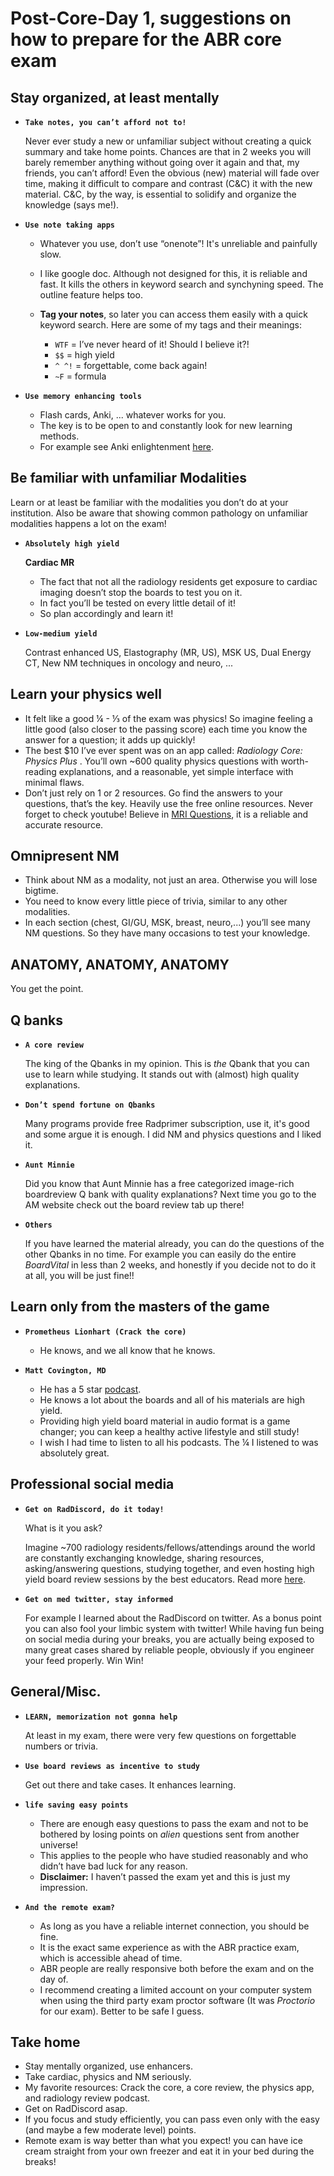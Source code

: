 # Post-Core-Day 1, suggestions on how to prepare for the ABR core exam

 ##  **Stay organized, at least mentally** 
 
 - **`Take notes, you can’t afford not to!`**
   
    Never ever study a new or unfamiliar subject without creating a quick summary and take home points. Chances are that in 2 weeks you will barely remember anything without going over it again and that, my friends, you can’t afford!
    Even the obvious (new) material will fade over time, making it difficult to compare and contrast (C&C) it with the new material. C&C, by the way, is essential to solidify and organize the knowledge (says me!).
 
 - **`Use note taking apps`**
 
      - Whatever you use, don’t use “onenote”! It's unreliable and painfully slow.
      
      - I like google doc. Although not designed for this, it is reliable and fast. It kills the others in keyword search and synchyning speed. The outline feature helps too. 
      - **Tag your notes**, so later you can access them easily with a quick keyword search. Here are some of my tags and their meanings:
         - `WTF`  = I’ve never heard of it! Should I believe it?!
         - `$$`   = high yield
         - `^ ^!` = forgettable, come back again!
         - `~F`   = formula
  
  
  
 - **`Use memory enhancing tools`**
 
    - Flash cards, Anki, ... whatever works for you. 
    - The key is to be open to and constantly look for new learning methods. 
    - For example see Anki enlightenment [here](https://twitter.com/traependergrast/status/1357130159846002691?s=20).


## **Be familiar with unfamiliar Modalities** 
   Learn or at least be familiar with the modalities you don’t do at your institution. 
   Also be aware that showing common pathology on unfamiliar modalities happens a lot on the exam!

- **`Absolutely high yield`**
 
  **Cardiac MR**
    - The fact that not all the radiology residents get exposure to cardiac imaging doesn’t stop the boards to test you on it. 
    - In fact you’ll be tested on every little detail of it! 
    - So plan accordingly and learn it!
 
- **`Low-medium yield`**
 
    Contrast enhanced US, Elastography (MR, US), MSK US, Dual Energy CT, New NM techniques in oncology and neuro, ...


## **Learn your physics well**
- It felt like a good ¼ - ⅓  of the exam was physics! So imagine feeling a little good (also closer to the passing score) each time you know the answer for a question; it adds up quickly!
- The best $10 I’ve ever spent was on an app called: *Radiology Core: Physics Plu‪s* . You’ll own ~600 quality physics questions with worth-reading explanations, and a reasonable, yet simple interface with minimal flaws.
- Don’t just rely on 1 or 2 resources. Go find the answers to your questions, that’s the key. Heavily use the free online resources. Never forget to check youtube! Believe in [MRI Questions](https://mriquestions.com/index.html), it is a reliable and accurate resource.

## **Omnipresent NM**
- Think about NM as a modality, not just an area. Otherwise you will lose bigtime.
- You need to know every little piece of trivia, similar to any other modalities. 
- In each section (chest, GI/GU, MSK, breast, neuro,...) you’ll see many NM questions. So they have many occasions to test your knowledge.

## **ANATOMY, ANATOMY, ANATOMY**
  You get the point.

## **Q banks**
 
- **`A core review `**

  The king of the Qbanks in my opinion. This is *the* Qbank that you can use to learn while studying. It stands out with (almost) high quality explanations.

- **`Don’t spend fortune on Qbanks`**

  Many programs provide free Radprimer subscription, use it, it's good and some argue it is enough. I did NM and physics questions and I liked it. 

- **`Aunt Minnie`** 

  Did you know that Aunt Minnie has a free categorized image-rich boardreview Q bank with quality explanations? Next time you go to the AM website check out the board review tab up there!

- **`Others`**

  If you have learned the material already, you can do the questions of the other Qbanks in no time. 
  For example you can easily do the entire *BoardVital* in less than 2 weeks, and honestly if you decide not to do it at all, you will be just fine!! 

## **Learn only from the masters of the game**
- **`Prometheus Lionhart (Crack the core)`**

    - He knows, and we all know that he knows.
- **`Matt Covington, MD`**
    - He has a 5 star [podcast](https://www.theradiologyreview.com/ ). 
    - He knows a lot about the boards and all of his materials are high yield.
    - Providing high yield board material in audio format is a game changer; you can keep a healthy active lifestyle and still study!
    - I wish I had time to listen to all his podcasts. The ¼ I listened to was absolutely great. 

## **Professional social media**
 - **`Get on RadDiscord, do it today!`** 
 
    What is it you ask? 
    
    Imagine ~700 radiology residents/fellows/attendings around the world are constantly exchanging knowledge, sharing resources, asking/answering questions, studying together, and even hosting high yield board review sessions by the best educators. Read more [here](https://twitter.com/totallyskates/status/1332082122497015809?s=20).

- **`Get on med twitter, stay informed`** 

    For example I learned about the RadDiscord on twitter.  As a bonus point you can also fool your limbic system with twitter! While having fun being on social media during your breaks, you are actually being exposed to many great cases shared by reliable people, obviously if you engineer your feed properly. Win Win!

## **General/Misc.** 

- **`LEARN, memorization not gonna help`**

    At least in my exam, there were very few questions on forgettable numbers or trivia.

- **`Use board reviews as incentive to study`** 
    
    Get out there and take cases. It enhances learning.

- **`life saving easy points`**
    - There are enough easy questions to pass the exam and not to be bothered by losing points on *alien* questions sent from another universe!
    - This applies to the people who have studied reasonably and who didn’t have bad luck for any reason.
    - **Disclaimer:** I haven’t passed the exam yet and this is just my impression.
- **`And the remote exam?`**
    - As long as you have a reliable internet connection, you should be fine. 
    - It is the exact same experience as with the ABR practice exam, which is accessible ahead of time.
    - ABR people are really responsive both before the exam and on the day of. 
    - I recommend creating a limited account on your computer system when using the third party exam proctor software (It was *Proctorio* for our exam). Better to be safe I guess.

## **Take home**
 
- Stay mentally organized, use enhancers.
- Take cardiac, physics and NM seriously.
- My favorite resources: Crack the core, a core review, the physics app, and radiology review podcast.
- Get on RadDiscord asap.
- If you focus and study efficiently, you can pass even only with the easy (and maybe a few moderate level) points.
- Remote exam is way better than what you expect! you can have ice cream straight from your own freezer and eat it in your bed during the breaks!

